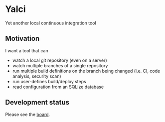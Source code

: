 # Yalci
Yet another local continuous integration tool

## Motivation

I want a tool that can

* watch a local git repository (even on a server)
* watch multiple branches of a single repository
* run multiple build definitions on the branch being changed (i.e. CI, code analysis, security scan)
* run user-defines build/deploy steps
* read configuration from an SQLize database

## Development status

Please see the [board](https://github.com/fuszenecker/Yalci/projects/1).
